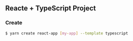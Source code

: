 ## Reacte + TypeScript Project

### Create
```bash
$ yarn create react-app [my-app] --template typescript
```
